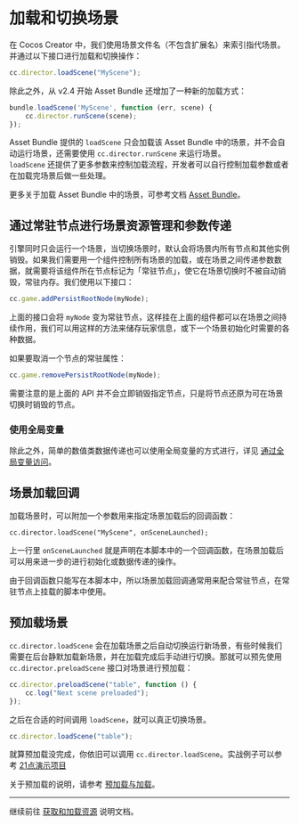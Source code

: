 # 加载和切换场景

在 Cocos Creator 中，我们使用场景文件名（不包含扩展名）来索引指代场景。并通过以下接口进行加载和切换操作：

```js
cc.director.loadScene("MyScene");
```

除此之外，从 v2.4 开始 Asset Bundle 还增加了一种新的加载方式：

```js
bundle.loadScene('MyScene', function (err, scene) {
    cc.director.runScene(scene);
});
```

Asset Bundle 提供的 `loadScene` 只会加载该 Asset Bundle 中的场景，并不会自动运行场景，还需要使用 `cc.director.runScene` 来运行场景。<br>`loadScene` 还提供了更多参数来控制加载流程，开发者可以自行控制加载参数或者在加载完场景后做一些处理。

更多关于加载 Asset Bundle 中的场景，可参考文档 [Asset Bundle](asset-bundle.md)。

## 通过常驻节点进行场景资源管理和参数传递

引擎同时只会运行一个场景，当切换场景时，默认会将场景内所有节点和其他实例销毁。如果我们需要用一个组件控制所有场景的加载，或在场景之间传递参数数据，就需要将该组件所在节点标记为「常驻节点」，使它在场景切换时不被自动销毁，常驻内存。我们使用以下接口：

```js
cc.game.addPersistRootNode(myNode);
```

上面的接口会将 `myNode` 变为常驻节点，这样挂在上面的组件都可以在场景之间持续作用，我们可以用这样的方法来储存玩家信息，或下一个场景初始化时需要的各种数据。

如果要取消一个节点的常驻属性：

```js
cc.game.removePersistRootNode(myNode);
```

需要注意的是上面的 API 并不会立即销毁指定节点，只是将节点还原为可在场景切换时销毁的节点。

### 使用全局变量

除此之外，简单的数值类数据传递也可以使用全局变量的方式进行，详见 [通过全局变量访问](access-node-component.md#global_variable)。

## 场景加载回调

加载场景时，可以附加一个参数用来指定场景加载后的回调函数：

`cc.director.loadScene("MyScene", onSceneLaunched);`

上一行里 `onSceneLaunched` 就是声明在本脚本中的一个回调函数，在场景加载后可以用来进一步的进行初始化或数据传递的操作。

由于回调函数只能写在本脚本中，所以场景加载回调通常用来配合常驻节点，在常驻节点上挂载的脚本中使用。

## 预加载场景

`cc.director.loadScene` 会在加载场景之后自动切换运行新场景，有些时候我们需要在后台静默加载新场景，并在加载完成后手动进行切换。那就可以预先使用 `cc.director.preloadScene` 接口对场景进行预加载：

```js
cc.director.preloadScene("table", function () {
    cc.log("Next scene preloaded");
});
```

之后在合适的时间调用 `loadScene`，就可以真正切换场景。

```js
cc.director.loadScene("table");
```

就算预加载没完成，你依旧可以调用 `cc.director.loadScene`。实战例子可以参考 [21点演示项目](https://github.com/cocos-creator/tutorial-blackjack/blob/master/assets/scripts/Menu.js#L12-L14)

关于预加载的说明，请参考 [预加载与加载](../asset-manager/preload-load.md)。

---

继续前往 [获取和加载资源](load-assets.md) 说明文档。
